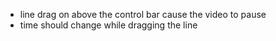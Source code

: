 - line drag on above the control bar cause the video to pause
- time should change while dragging the line